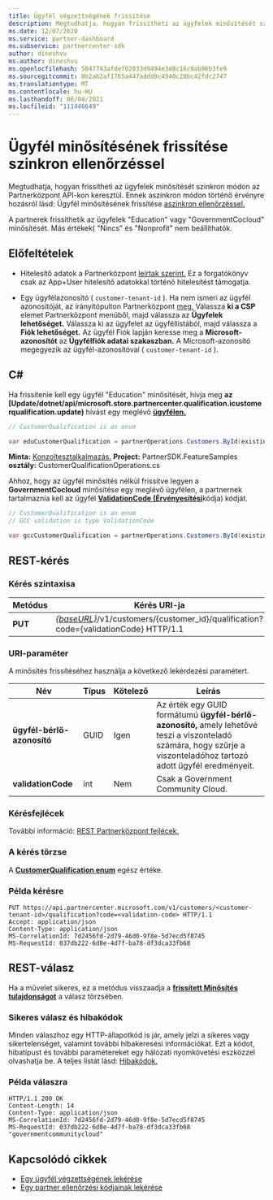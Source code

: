 ```yaml
---
title: Ügyfél végzettségének frissítése
description: Megtudhatja, hogyan frissítheti az ügyfelek minősítését szinkron szűréssel vagy átvizsgálással, beleértve a profilhoz társított címet is.
ms.date: 12/07/2020
ms.service: partner-dashboard
ms.subservice: partnercenter-sdk
author: dineshvu
ms.author: dineshvu
ms.openlocfilehash: 5047743afdef02033d9494e3d8c16c9ab96b3fe9
ms.sourcegitcommit: 0b2a62af1765a447addd9c4340c28bc42fdc2747
ms.translationtype: MT
ms.contentlocale: hu-HU
ms.lasthandoff: 06/04/2021
ms.locfileid: "111446649"
---
```

# <a name="update-a-customers-qualification-via-synchronous-validation"></a>Ügyfél minősítésének frissítése szinkron ellenőrzéssel

Megtudhatja, hogyan frissítheti az ügyfelek minősítését szinkron módon az Partnerközpont API-kon keresztül. Ennek aszinkron módon történő érvényre hozásról lásd: Ügyfél minősítésének frissítése [aszinkron ellenőrzéssel.](update-customer-qualification-asynchronous.md)

A partnerek frissíthetik az ügyfelek "Education" vagy "GovernmentCocloud" minősítését. Más értékek( "Nincs" és "Nonprofit" nem beállíthatók.

## <a name="prerequisites"></a>Előfeltételek

- Hitelesítő adatok a Partnerközpont [leírtak szerint.](partner-center-authentication.md) Ez a forgatókönyv csak az App+User hitelesítő adatokkal történő hitelesítést támogatja.

- Egy ügyfélazonosító ( `customer-tenant-id` ). Ha nem ismeri az ügyfél azonosítóját, az irányítópulton Partnerközpont [meg.](https://partner.microsoft.com/dashboard) Válassza **ki a CSP** elemet Partnerközpont menüből, majd válassza az **Ügyfelek lehetőséget.** Válassza ki az ügyfelet az ügyféllistából, majd válassza a **Fiók lehetőséget.** Az ügyfél Fiók lapján keresse meg a **Microsoft-azonosítót** az **Ügyfélfiók adatai szakaszban.** A Microsoft-azonosító megegyezik az ügyfél-azonosítóval ( `customer-tenant-id` ).

## <a name="c"></a>C\#

Ha frissítenie kell egy ügyfél "Education" minősítését, hívja meg **az [Update/dotnet/api/microsoft.store.partnercenter.qualification.icustomerqualification.update)** hívást egy meglévő [**ügyfélen.**](/dotnet/api/microsoft.store.partnercenter.models.customers.customer)

``` csharp
// CustomerQualification is an enum

var eduCustomerQualification = partnerOperations.Customers.ById(existingCustomer.Id).Qualification.Update(CustomerQualification.Education);
```

**Minta:** [Konzoltesztalkalmazás.](console-test-app.md) **Project:** PartnerSDK.FeatureSamples **osztály:** CustomerQualificationOperations.cs

Ahhoz, hogy az ügyfél minősítés nélkül frissítve legyen a **GovernmentCocloud** minősítése egy meglévő ügyfélen, a partnernek tartalmaznia kell az ügyfél [**ValidationCode (Érvényesítési**](utility-resources.md#validationcode)kódja) kódját.

``` csharp
// CustomerQualification is an enum
// GCC validation is type ValidationCode

var gccCustomerQualification = partnerOperations.Customers.ById(existingCustomer.Id).Qualification.Update(CustomerQualification.GovernmentCommunityCloud, gccValidation);
```

## <a name="rest-request"></a>REST-kérés

### <a name="request-syntax"></a>Kérés szintaxisa

| Metódus  | Kérés URI-ja                                                                                             |
|---------|---------------------------------------------------------------------------------------------------------|
| **PUT** | [*{baseURL}*](partner-center-rest-urls.md)/v1/customers/{customer_id}/qualification?code={validationCode} HTTP/1.1 |

### <a name="uri-parameter"></a>URI-paraméter

A minősítés frissítéséhez használja a következő lekérdezési paramétert.

| Név                   | Típus | Kötelező | Leírás                                                                                                                                            |
|------------------------|------|----------|--------------------------------------------------------------------------------------------------------------------------------------------------------|
| **ügyfél-bérlő-azonosító** | GUID | Igen      | Az érték egy GUID formátumú **ügyfél-bérlő-azonosító,** amely lehetővé teszi a viszonteladó számára, hogy szűrje a viszonteladóhoz tartozó adott ügyfél eredményeit. |
| **validationCode**     | int  | Nem       | Csak a Government Community Cloud.                                                                                                            |

### <a name="request-headers"></a>Kérésfejlécek

További információ: [REST Partnerközpont fejlécek.](headers.md)

### <a name="request-body"></a>A kérés törzse

A [**CustomerQualification enum**](/dotnet/api/microsoft.store.partnercenter.models.customers.customerqualification) egész értéke.

### <a name="request-example"></a>Példa kérésre

```http
PUT https://api.partnercenter.microsoft.com/v1/customers/<customer-tenant-id>/qualification?code=<validation-code> HTTP/1.1
Accept: application/json
Content-Type: application/json
MS-CorrelationId: 7d2456fd-2d79-46d0-9f8e-5d7ecd5f8745
MS-RequestId: 037db222-6d8e-4d7f-ba78-df3dca33fb68

```

## <a name="rest-response"></a>REST-válasz

Ha a művelet sikeres, ez a metódus visszaadja a [**frissített Minősítés tulajdonságot**](/dotnet/api/microsoft.store.partnercenter.customers.icustomer.qualification) a válasz törzsében.

### <a name="response-success-and-error-codes"></a>Sikeres válasz és hibakódok

Minden válaszhoz egy HTTP-állapotkód is jár, amely jelzi a sikeres vagy sikertelenséget, valamint további hibakeresési információkat. Ezt a kódot, hibatípust és további paramétereket egy hálózati nyomkövetési eszközzel olvashatja be. A teljes listát lásd: [Hibakódok.](error-codes.md)

### <a name="response-example"></a>Példa válaszra

```http
HTTP/1.1 200 OK
Content-Length: 14
Content-Type: application/json
MS-CorrelationId: 7d2456fd-2d79-46d0-9f8e-5d7ecd5f8745
MS-RequestId: 037db222-6d8e-4d7f-ba78-df3dca33fb68
"governmentcommunitycloud"
```

## <a name="related-articles"></a>Kapcsolódó cikkek

- [Egy ügyfél végzettségének lekérése](./get-customer-qualification-synchronous.md)
- [Egy partner ellenőrzési kódjainak lekérése](get-a-partner-s-validation-codes.md)
